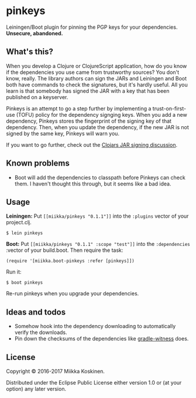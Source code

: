 # pinkeys

Leiningen/Boot plugin for pinning the PGP keys for your dependencies. **Unsecure, abandoned.**

## What's this?

When you develop a Clojure or ClojureScript application, how do you know if the
dependencies you use came from trustworthy sources? You don't know, really. The
library authors can sign the JARs and Leiningen and Boot both have commands to
check the signatures, but it's hardly useful. All you learn is that somebody has
signed the JAR with a key that has been published on a keyserver.

Pinkeys is an attempt to go a step further by implementing a trust-on-first-use
(TOFU) policy for the dependency signging keys. When you add a new dependency,
Pinkeys stores the fingerprint of the signing key of that dependency. Then, when
you update the dependency, if the new JAR is not signed by the same key, Pinkeys
will warn you.

If you want to go further, check out
the [Clojars JAR signing discussion][clojars-562].

[clojars-562]: https://github.com/clojars/clojars-web/issues/562

## Known problems

* Boot will add the dependencies to classpath before Pinkeys can check them. I
  haven't thought this through, but it seems like a bad idea.

## Usage

**Leiningen:** Put `[[miikka/pinkeys "0.1.1"]]` into the `:plugins` vector of your project.clj.

    $ lein pinkeys

**Boot:** Put `[[miikka/pinkeys "0.1.1" :scope "test"]]` into the
`:dependencies` :vector of your build.boot. Then require the task:

    (require '[miikka.boot-pinkeys :refer [pinkeys]])

Run it:

    $ boot pinkeys

Re-run pinkeys when you upgrade your dependencies.

## Ideas and todos

* Somehow hook into the dependency downloading to automatically verify the downloads.
* Pin down the checksums of the dependencies like [gradle-witness](https://github.com/whispersystems/gradle-witness) does.

## License

Copyright © 2016-2017 Miikka Koskinen.

Distributed under the Eclipse Public License either version 1.0 or (at
your option) any later version.
